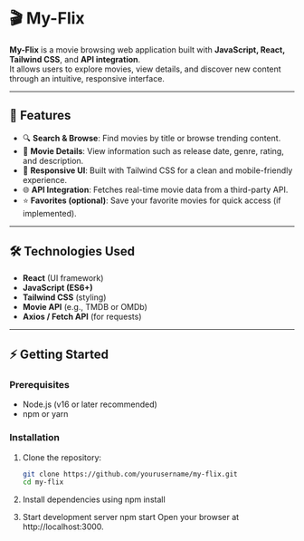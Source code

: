 # 🎬 My-Flix

**My-Flix** is a movie browsing web application built with **JavaScript, React, Tailwind CSS**, and **API integration**.  
It allows users to explore movies, view details, and discover new content through an intuitive, responsive interface.

---

## 📌 Features
- 🔍 **Search & Browse**: Find movies by title or browse trending content.
- 🎥 **Movie Details**: View information such as release date, genre, rating, and description.
- 🎨 **Responsive UI**: Built with Tailwind CSS for a clean and mobile-friendly experience.
- 🌐 **API Integration**: Fetches real-time movie data from a third-party API.
- ⭐ **Favorites (optional)**: Save your favorite movies for quick access (if implemented).

---

## 🛠️ Technologies Used
- **React** (UI framework)
- **JavaScript (ES6+)**
- **Tailwind CSS** (styling)
- **Movie API** (e.g., TMDB or OMDb)
- **Axios / Fetch API** (for requests)

---

## ⚡ Getting Started

### Prerequisites
- Node.js (v16 or later recommended)
- npm or yarn

### Installation
1. Clone the repository:
   ```bash
   git clone https://github.com/yourusername/my-flix.git
   cd my-flix

2. Install dependencies 
   using npm install
   
4. Start development server
   npm start
   Open your browser at http://localhost:3000.

